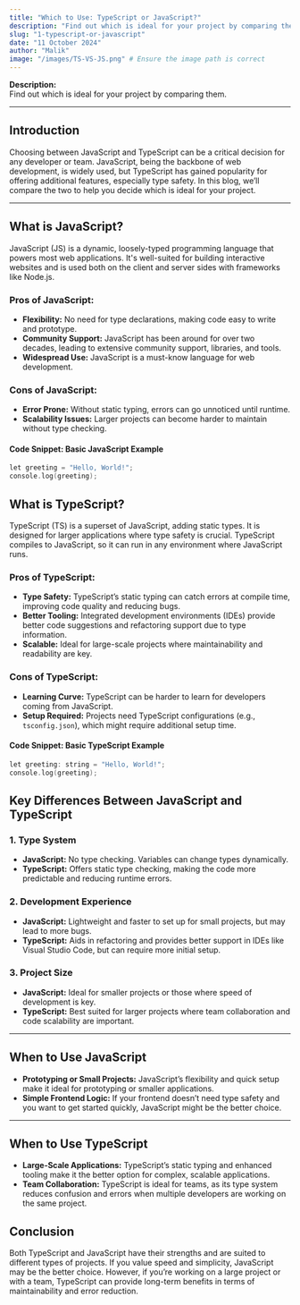 ```yaml
---
title: "Which to Use: TypeScript or JavaScript?"
description: "Find out which is ideal for your project by comparing them."
slug: "1-typescript-or-javascript"
date: "11 October 2024"
author: "Malik"
image: "/images/TS-VS-JS.png" # Ensure the image path is correct
---
```


**Description:**  
Find out which is ideal for your project by comparing them.

---

## Introduction

Choosing between JavaScript and TypeScript can be a critical decision for any developer or team. JavaScript, being the backbone of web development, is widely used, but TypeScript has gained popularity for offering additional features, especially type safety. In this blog, we’ll compare the two to help you decide which is ideal for your project.

---

## What is JavaScript?

JavaScript (JS) is a dynamic, loosely-typed programming language that powers most web applications. It's well-suited for building interactive websites and is used both on the client and server sides with frameworks like Node.js.

### Pros of JavaScript:

- **Flexibility:** No need for type declarations, making code easy to write and prototype.
- **Community Support:** JavaScript has been around for over two decades, leading to extensive community support, libraries, and tools.
- **Widespread Use:** JavaScript is a must-know language for web development.

### Cons of JavaScript:

- **Error Prone:** Without static typing, errors can go unnoticed until runtime.
- **Scalability Issues:** Larger projects can become harder to maintain without type checking.

#### Code Snippet: Basic JavaScript Example

```c showLineNumbers javascript
let greeting = "Hello, World!";
console.log(greeting);
```

## What is TypeScript?

TypeScript (TS) is a superset of JavaScript, adding static types. It is designed for larger applications where type safety is crucial. TypeScript compiles to JavaScript, so it can run in any environment where JavaScript runs.

### Pros of TypeScript:

- **Type Safety:** TypeScript’s static typing can catch errors at compile time, improving code quality and reducing bugs.
- **Better Tooling:** Integrated development environments (IDEs) provide better code suggestions and refactoring support due to type information.
- **Scalable:** Ideal for large-scale projects where maintainability and readability are key.

### Cons of TypeScript:

- **Learning Curve:** TypeScript can be harder to learn for developers coming from JavaScript.
- **Setup Required:** Projects need TypeScript configurations (e.g., `tsconfig.json`), which might require additional setup time.

#### Code Snippet: Basic TypeScript Example

```c showLineNumbers typescript
let greeting: string = "Hello, World!";
console.log(greeting);
```

## Key Differences Between JavaScript and TypeScript

### 1. Type System

- **JavaScript:** No type checking. Variables can change types dynamically.
- **TypeScript:** Offers static type checking, making the code more predictable and reducing runtime errors.

### 2. Development Experience

- **JavaScript:** Lightweight and faster to set up for small projects, but may lead to more bugs.
- **TypeScript:** Aids in refactoring and provides better support in IDEs like Visual Studio Code, but can require more initial setup.

### 3. Project Size

- **JavaScript:** Ideal for smaller projects or those where speed of development is key.
- **TypeScript:** Best suited for larger projects where team collaboration and code scalability are important.

---

## When to Use JavaScript

- **Prototyping or Small Projects:** JavaScript’s flexibility and quick setup make it ideal for prototyping or smaller applications.
- **Simple Frontend Logic:** If your frontend doesn’t need type safety and you want to get started quickly, JavaScript might be the better choice.

---

## When to Use TypeScript

- **Large-Scale Applications:** TypeScript’s static typing and enhanced tooling make it the better option for complex, scalable applications.
- **Team Collaboration:** TypeScript is ideal for teams, as its type system reduces confusion and errors when multiple developers are working on the same project.

## Conclusion

Both TypeScript and JavaScript have their strengths and are suited to different types of projects. If you value speed and simplicity, JavaScript may be the better choice. However, if you’re working on a large project or with a team, TypeScript can provide long-term benefits in terms of maintainability and error reduction.
